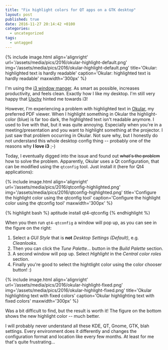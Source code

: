 ```yaml
---
title: "Fix highlight colors for QT apps on a GTK desktop"
layout: post
published: true
date: 2016-11-27 20:14:42 +0100
categories:
  - uncategorized
tags:
  - untagged
---
```


{% include image.html align='alignright' url='/assets/media/pics/2016/okular-highlight-default.png' img='/assets/media/pics/2016/okular-highlight-default.png' title='Okular: highlighted text is hardly readable' caption='Okular: highlighted text is hardly readable' maxwidth='300px' %}

I'm using the [i3 window manger](https://i3wm.org/).
As smart as possible, increases productivity, and feels clean.
Exactly how I like my desktop.
I'm still very happy that [Uschy](https://meet-unix.org/) hinted me towards i3!


However, I'm experiencing a problem with highlighted text in [Okular](https://okular.kde.org/), my preferred PDF viewer.
When I highlight something in Okular the highlight-color (blue) is far too dark, the highlighted text isn't readable anymore.
I used to live with that, but it was quite annoying.
Especially when you're in a meeting/presentation and you want to highlight something at the projector.
I just saw that problem occurring in Okular.
Not sure why, but I honestly do not understand this whole desktop config thing -- probably one of the reasons why **I love i3** ;-)


Today, I eventually digged into the issue and found out ~~what's the problem~~ how to solve the problem.
Apparently, Okular uses a Qt configuration, that can be modified using the `qtconfig` tool.
Just install it (here for Qt4 applications):


{% include image.html align='alignright' url='/assets/media/pics/2016/qtconfig-highlighted.png' img='/assets/media/pics/2016/qtconfig-highlighted.png' title='Configure the highlight color using the qtconfig tool' caption='Configure the highlight color using the qtconfig tool' maxwidth='300px' %}

{% highlight bash %}
aptitude install qt4-qtconfig
{% endhighlight %}

When you then run `qt4-qtconfig` a window will pop up, as you can see in the figure on the right:

1. Select a *GUI Style* that is **not** *Desktop Settings (Default)*, e.g. *Cleanlooks*.
2. Then you can click the *Tune Palette...* button in the *Build Palette* section.
3. A second window will pop up. Select *Highlight* in the *Central color roles* section.
4. Finally you're good to select the hightlight color using the color chooser button! :)

{% include image.html align='alignright' url='/assets/media/pics/2016/okular-highlight-fixed.png' img='/assets/media/pics/2016/okular-highlight-fixed.png' title='Okular highlighting text with fixed colors' caption='Okular highlighting text with fixed colors' maxwidth='300px' %}

Was a bit difficult to find, but the result is worth it!
The figure on the bottom shows the new highlight color -- much better.

I will probably never understand all these KDE, QT, Gnome, GTK, blah settings.
Every environment does it differently and changes the configuration format and location like every few months.
At least for me that's quite frustrating...




